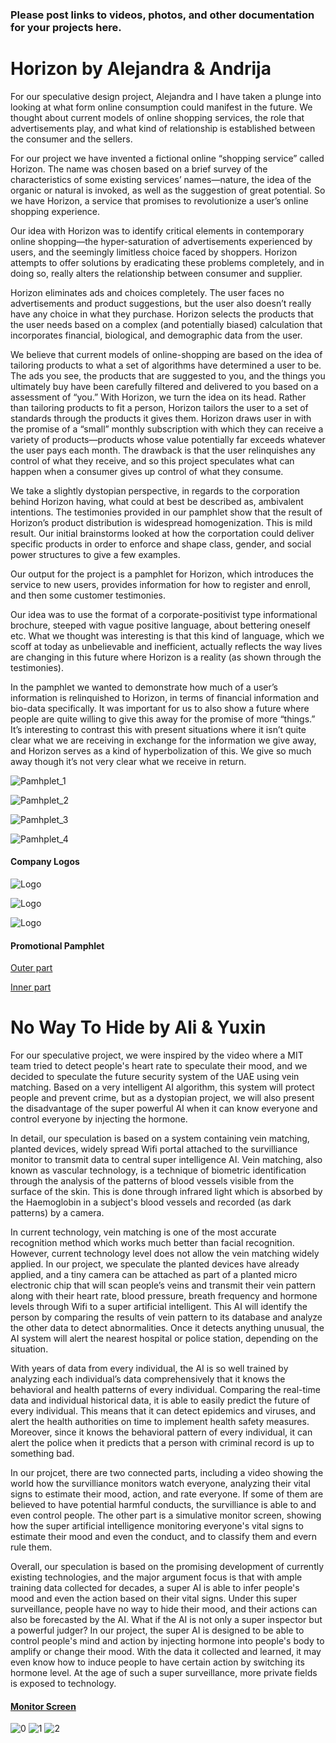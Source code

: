 ### Please post links to videos, photos, and other documentation for your projects here.

# Horizon by Alejandra & Andrija

For our speculative design project, Alejandra and I have taken a plunge into looking at what form online consumption could manifest in the future. We thought about current models of online shopping services, the role that advertisements play, and what kind of relationship is established between the consumer and the sellers. 

For our project we have invented a fictional online “shopping service” called Horizon. The name was chosen based on a brief survey of the characteristics of some existing services’ names—nature, the idea of the organic or natural is invoked, as well as the suggestion of great potential. So we have Horizon, a service that promises to revolutionize a user’s online shopping experience. 

Our idea with Horizon was to identify critical elements in contemporary online shopping—the hyper-saturation of advertisements experienced by users, and the seemingly limitless choice faced by shoppers. Horizon attempts to offer solutions by eradicating these problems completely, and in doing so, really alters the relationship between consumer and supplier. 

Horizon eliminates ads and choices completely. The user faces no advertisements and product suggestions, but the user also doesn’t really have any choice in what they purchase. Horizon selects the products that the user needs based on a complex (and potentially biased) calculation that incorporates financial, biological, and demographic data from the user. 

We believe that current models of online-shopping are based on the idea of tailoring products to what a set of algorithms have determined a user to be. The ads you see, the products that are suggested to you, and the things you ultimately buy have been carefully filtered and delivered to you based on a assessment of “you.” With Horizon, we turn the idea on its head. Rather than tailoring products to fit a person, Horizon tailors the user to a set of standards through the products it gives them. Horizon draws user in with the promise of a “small” monthly subscription with which they can receive a variety of products—products whose value potentially far exceeds whatever the user pays each month. The drawback is that the user relinquishes any control of what they receive, and so this project speculates what can happen when a consumer gives up control of what they consume.  

We take a slightly dystopian perspective, in regards to the corporation behind Horizon having, what could at best be described as, ambivalent intentions. The testimonies provided in our pamphlet show that the result of Horizon’s product distribution is widespread homogenization. This is mild result. Our initial brainstorms looked at how the corportation could deliver specific products in order to enforce and shape class, gender, and social power structures to give a few examples. 

Our output for the project is a pamphlet for Horizon, which introduces the service to new users, provides information for how to register and enroll, and then some customer testimonies. 

Our idea was to use the format of a corporate-positivist type informational brochure, steeped with vague positive language, about bettering oneself etc. What we thought was interesting is that this kind of language, which we scoff at today as unbelievable and inefficient, actually reflects the way lives are changing in this future where Horizon is a reality (as shown through the testimonies). 

In the pamphlet we wanted to demonstrate how much of a user’s information is relinquished to Horizon, in terms of financial information and bio-data specifically. It was important for us to also show a future where people are quite willing to give this away for the promise of more “things.” It’s interesting to contrast this with present situations where it isn’t quite clear what we are receiving in exchange for the information we give away, and Horizon serves as a kind of hyperbolization of this. We give so much away though it’s not very clear what we receive in return.

![Pamhplet_1](https://imgur.com/zpK1rVi.png)

![Pamhplet_2](https://imgur.com/yrHYNVx.png)

![Pamhplet_3](https://imgur.com/j5mRxsF.png)

![Pamhplet_4](https://imgur.com/DOzbLoq.png)


#### Company Logos

![Logo](https://i.imgur.com/dQqRC1I.png)

![Logo](https://i.imgur.com/0bRhZ0J.png)

![Logo](https://i.imgur.com/ykEOM0K.png)

#### Promotional Pamphlet 
[Outer part](https://drive.google.com/open?id=16Lmm4oCb8TwZ-yd8DX1qPXh9gXdC3CE3)

[Inner part](https://drive.google.com/open?id=1VFw6XyZJyjP3PsHmvy1rphr5i9L9VCtx)




# No Way To Hide by Ali & Yuxin

For our speculative project, we were inspired by the video where a MIT team tried to detect people's heart rate to speculate their mood, and we decided to speculate the future security system of the UAE using vein matching. Based on a very intelligent AI algorithm, this system will protect people and prevent crime, but as a dystopian project, we will also present the disadvantage of the super powerful AI when it can know everyone and control everyone by injecting the hormone.

In detail, our speculation is based on a system containing vein matching, planted devices, widely spread Wifi portal attached to the survilliance monitor to transmit data to central super intelligence AI. Vein matching, also known as vascular technology, is a technique of biometric identification through the analysis of the patterns of blood vessels visible from the surface of the skin. This is done through infrared light which is absorbed by the Haemoglobin in a subject's blood vessels and recorded (as dark patterns) by a camera. 

In current technology, vein matching is one of the most accurate recognition method which works much better than facial recognition. However, current technology level does not allow the vein matching widely applied. In our project, we speculate the planted devices have already applied, and a tiny camera can be attached as part of a planted micro electronic chip that will scan people’s veins and transmit their vein pattern along with their heart rate, blood pressure, breath frequency and hormone levels through Wifi to a super artificial intelligent. This AI will identify the person by comparing the results of vein pattern to its database and analyze the other data to detect abnormalities. Once it detects anything unusual, the AI system will alert the nearest hospital or police station, depending on the situation.

With years of data from every individual, the AI is so well trained by analyzing each individual’s data comprehensively that it knows the behavioral and health patterns of every individual. Comparing the real-time data and individual historical data, it is able to easily predict the future of every individual. This means that it can detect epidemics and viruses, and alert the health authorities on time to implement health safety measures. Moreover, since it knows the behavioral pattern of every individual, it can alert the police when it predicts that a person with criminal record is up to something bad.

In our projcet, there are two connected parts, including a video showing the world how the survilliance monitors watch everyone, analyzing their vital signs to estimate their mood, action, and rate everyone. If some of them are believed to have potential harmful conducts, the survilliance is able to and even control people. The other part is a simulative monitor screen, showing how the super artificial intelligence monitoring everyone's vital signs to estimate their mood and even the conduct, and to classify them and evern rule them.

Overall, our speculation is based on the promising development of currently existing technologies, and the major argument focus is that with ample training data collected for decades, a super AI is able to infer people's mood and even the action based on their vital signs. Under this super surveillance, people have no way to hide their mood, and their actions can also be forecasted by the AI. What if the AI is not only a super inspector but a powerful judger? In our project, the super AI is designed to be able to control people's mind and action by injecting hormone into people's body to amplify or change their mood. With the data it collected and learned, it may even know how to induce people to have certain action by switching its hormone level. At the age of such a super surveillance, more private fields is exposed to technology.



#### [Monitor Screen](https://alpha.editor.p5js.org/zygugi/sketches/SyIog1ycz)
![0](https://i.imgur.com/mTAnuYP.png)
![1](https://i.imgur.com/lRmNUUX.png)
![2](https://imgur.com/T7gnDwx.png)


